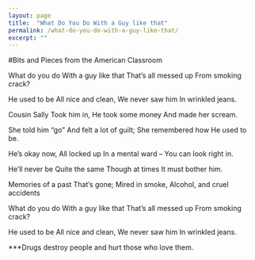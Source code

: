 ```yaml
---
layout: page
title:  "What Do You Do With a Guy like that"
permalink: /what-do-you-do-with-a-guy-like-that/
excerpt: ""
---
```


#Bits and Pieces from the American Classroom

What do you do
With a guy like that
That’s  all messed up
From smoking crack?

He used to be
All nice and clean,
We never saw him
In wrinkled jeans.

Cousin Sally
Took him in,
He took some money
And made her scream.

She told him “go”
And felt a lot of guilt;
She remembered how
He used to be.

He’s okay now,
All locked up
In a mental ward – 
You can look right in.

He’ll never be
Quite the same
Though at times
It must bother him.

Memories of a past
That’s gone;
Mired in smoke,
Alcohol, and cruel accidents

What do you do
With a guy like that
That’s all messed up
From smoking crack?

He used to be
All nice and clean,
We never saw him
In wrinkled jeans.
 

***Drugs destroy people and hurt those who love them. 
